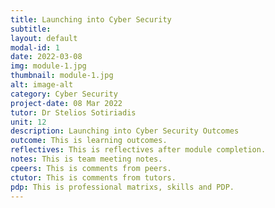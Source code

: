 ```yaml
---
title: Launching into Cyber Security
subtitle: 
layout: default
modal-id: 1
date: 2022-03-08
img: module-1.jpg
thumbnail: module-1.jpg
alt: image-alt
category: Cyber Security
project-date: 08 Mar 2022
tutor: Dr Stelios Sotiriadis
unit: 12
description: Launching into Cyber Security Outcomes
outcome: This is learning outcomes.
reflectives: This is reflectives after module completion.
notes: This is team meeting notes.
cpeers: This is comments from peers. 
ctutor: This is comments from tutors.
pdp: This is professional matrixs, skills and PDP.
---
```

